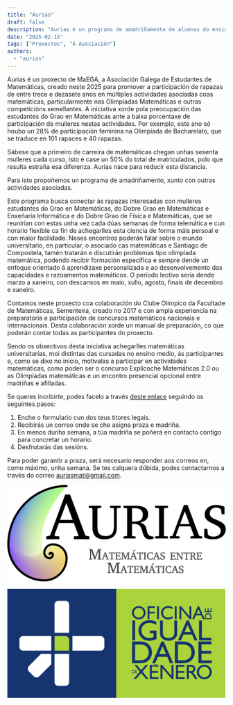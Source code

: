 ```yaml
---
title: "Aurias"
draft: false
description: "Aurias é un programa de amadriñamento de alumnas do ensino medio (ESO e Bacharelato) por estudantes do grao en Matemáticas (e os dobres graos con Informática e Física)."
date: "2025-02-15"
tags: ["Proxectos", "A Asociación"]
authors:
  - "aurias"
---
```


Aurias é un proxecto de MaEGA, a Asociación Galega de Estudantes de Matemáticas, creado neste 2025 para promover a participación de rapazas de entre trece e dezasete anos en múltiples actividades asociadas coas matemáticas, particularmente nas Olimpíadas Matemáticas e outras competicións semellantes. A iniciativa xorde pola preocupación das estudantes do Grao en Matemáticas ante a baixa porcentaxe de participación de mulleres nestas actividades. Por exemplo, este ano só houbo un 28% de participación feminina na Olimpíada de Bacharelato, que se traduce en 101 rapaces e 40 rapazas.

Sábese que a primeiro de carreira de matemáticas chegan unhas sesenta mulleres cada curso, isto é case un 50% do total de matriculados, polo que resulta estraña esa diferenza. Aurias nace para reducir esta distancia.

Para isto propoñemos un programa de amadriñamento, xunto con outras actividades asociadas.

Este programa busca conectar ás rapazas interesadas con mulleres estudantes do Grao en Matemáticas, do Dobre Grao en Matemáticas e Enxeñaría Informática e do Dobre Grao de Física e Matemáticas, que se reunirían con estas unha vez cada dúas semanas de forma telemática e cun horario flexible ca fin de achegarlles esta ciencia de forma máis persoal e con maior facilidade. Neses encontros poderán falar sobre o mundo universitario, en particular, o asociado cas matemáticas e Santiago de Compostela, tamén tratarán e discutirán problemas tipo olimpíada matemática, podendo recibir formación específica e sempre dende un enfoque orientado á aprendizaxe personalizada e ao desenvolvemento das capacidades e razoamentos matemáticos. O período lectivo sería dende marzo a xaneiro, con descansos en maio, xullo, agosto, finais de decembro e xaneiro.

Contamos neste proxecto coa colaboración do Clube Olímpico da Facultade de Matemáticas, Sementeira, creado no 2017 e con ampla experiencia na preparatoria e participación de concursos matemáticos nacionais e internacionais. Desta colaboración xorde un manual de preparación, co que poderán contar todas as participantes do proxecto.

Sendo os obxectivos desta iniciativa achegarlles matemáticas universitarias, moi distintas das cursadas no ensino medio, ás participantes e, como se dixo no inicio, motivalas a participar en actividades matemáticas, como poden ser o concurso Explícoche Matemáticas 2.0 ou as Olimpíadas matemáticas e un encontro presencial opcional entre madriñas e afilladas.

Se queres incribirte, podes facelo a través [deste enlace](https://docs.google.com/forms/d/e/1FAIpQLScOJ_JILc9EY3Qj1GpqrBKo6_lyrdaceS93p0RzgGk0lKLMwA/viewform) seguindo os seguintes pasos:
1. Enche o formulario cun dos teus titores legais.
2. Recibirás un correo onde se che asigna praza e madriña.
3. En menos dunha semana, a túa madriña se poñerá en contacto contigo para concretar un horario.
4. Desfrutarás das sesións.

Para poder garantir a praza, será necesario responder aos correos en, como máximo, unha semana. Se tes calquera dúbida, podes contactarnos a través do correo auriasmat@gmail.com.




![Logo de Aurias](featured.png)

<img src="logo_oix.png" alt="Logo da OIX" width="1000"/>
